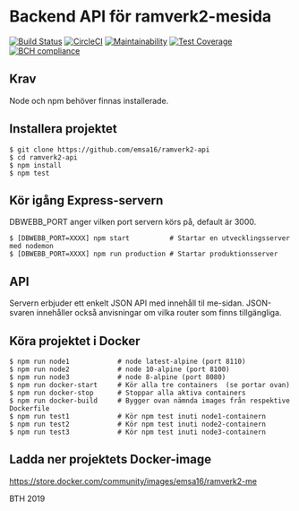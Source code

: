 # Backend API för ramverk2-mesida

[![Build Status](https://travis-ci.org/emsa16/ramverk2-api.svg?branch=master)](https://travis-ci.org/emsa16/ramverk2-api)
[![CircleCI](https://circleci.com/gh/emsa16/ramverk2-api.svg?style=svg)](https://circleci.com/gh/emsa16/ramverk2-api)
[![Maintainability](https://api.codeclimate.com/v1/badges/05c9f378777ee2bf5a75/maintainability)](https://codeclimate.com/github/emsa16/ramverk2-api/maintainability)
[![Test Coverage](https://api.codeclimate.com/v1/badges/05c9f378777ee2bf5a75/test_coverage)](https://codeclimate.com/github/emsa16/ramverk2-api/test_coverage)
[![BCH compliance](https://bettercodehub.com/edge/badge/emsa16/ramverk2-api?branch=master)](https://bettercodehub.com/results/emsa16/ramverk2-api)

## Krav
Node och npm behöver finnas installerade.

## Installera projektet

    $ git clone https://github.com/emsa16/ramverk2-api
    $ cd ramverk2-api
    $ npm install
    $ npm test

## Kör igång Express-servern
DBWEBB_PORT anger vilken port servern körs på, default är 3000.

    $ [DBWEBB_PORT=XXXX] npm start          # Startar en utvecklingsserver med nodemon
    $ [DBWEBB_PORT=XXXX] npm run production # Startar produktionsserver

## API
Servern erbjuder ett enkelt JSON API med innehåll til me-sidan. JSON-svaren innehåller också anvisningar om vilka router som finns tillgängliga.

## Köra projektet i Docker

    $ npm run node1            # node latest-alpine (port 8110)
    $ npm run node2            # node 10-alpine (port 8100)
    $ npm run node3            # node 8-alpine (port 8080)
    $ npm run docker-start     # Kör alla tre containers  (se portar ovan)
    $ npm run docker-stop      # Stoppar alla aktiva containers
    $ npm run docker-build     # Bygger ovan nämnda images från respektive Dockerfile
    $ npm run test1            # Kör npm test inuti node1-containern
    $ npm run test2            # Kör npm test inuti node2-containern
    $ npm run test3            # Kör npm test inuti node3-containern

## Ladda ner projektets Docker-image
https://store.docker.com/community/images/emsa16/ramverk2-me

BTH 2019

